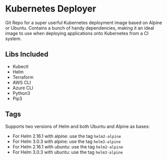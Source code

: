 # Kubernetes Deployer
Git Repo for a super userful Kubernetes deployment image based on Alpine or Ubuntu.  Contains a bunch of handy dependencies, making it an ideal image to use when deploying applications onto Kubernetes from a CI system.

## Libs Included
- Kubectl
- Helm
- Terraform
- AWS CLI
- Azure CLI
- Python3
- Pip3

## Tags
Supports two versions of Helm and both Ubuntu and Alpine as bases:
- For Helm 2.16.1 with alpine: use the tag `helm2-alpine`
- For Helm 3.0.3 with alpine: use the tag `helm3-alpine`
- For Helm 2.16.1 with ubuntu: use the tag `helm2-alpine`
- For Helm 3.0.3 with ubuntu: use the tag `helm3-alpine`

